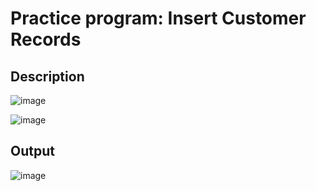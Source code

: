 # Practice program: Insert Customer Records

## Description

![image](https://github.com/Tan12d/PWC_RDBMS_using_Oracle/assets/100254217/a40a09ec-6a51-48b1-9cad-7f4fc96fd168)

![image](https://github.com/Tan12d/PWC_RDBMS_using_Oracle/assets/100254217/bd26e1f5-88e2-4f4b-b6ba-c93a5dd12522)

## Output

![image](https://github.com/Tan12d/PWC_RDBMS_using_Oracle/assets/100254217/ea6616f0-0686-4cb1-a491-81aafe8a0c46)
